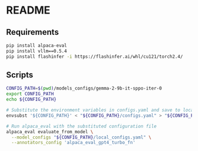 # README

## Requirements
```bash
pip install alpaca-eval
pip install vllm==0.5.4
pip install flashinfer -i https://flashinfer.ai/whl/cu121/torch2.4/
```
<!-- Tested on h100-c. -->

## Scripts
```bash
CONFIG_PATH=$(pwd)/models_configs/gemma-2-9b-it-sppo-iter-0
export CONFIG_PATH
echo ${CONFIG_PATH}

# Substitute the environment variables in configs.yaml and save to local_configs.yaml
envsubst '${CONFIG_PATH}' < "${CONFIG_PATH}/configs.yaml" > "${CONFIG_PATH}/local_configs.yaml"

# Run alpaca_eval with the substituted configuration file
alpaca_eval evaluate_from_model \
  --model_configs "${CONFIG_PATH}/local_configs.yaml" \
  --annotators_config 'alpaca_eval_gpt4_turbo_fn' 
```      

<!-- ```bash
                            length_controlled_winrate  win_rate  standard_error  n_total  avg_length
gemma-1.1-2b-it-sppo-iter0                      19.85     13.04            1.19      805        1220
gemma-2-9b-it                                   47.11     38.39            1.71      805        1567
``` -->